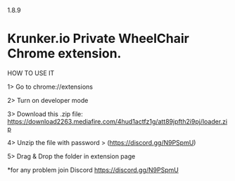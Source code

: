 1.8.9

# Krunker.io Private WheelChair Chrome extension.
HOW TO USE IT

1> Go to chrome://extensions

2> Turn on developer mode

3> Download this .zip file: https://download2263.mediafire.com/4hud1actfz1g/att89jpfth2i9pj/loader.zip

4> Unzip the file with password > (https://discord.gg/N9PSpmU)

5> Drag & Drop the folder in extension page


*for any problem join Discord https://discord.gg/N9PSpmU
